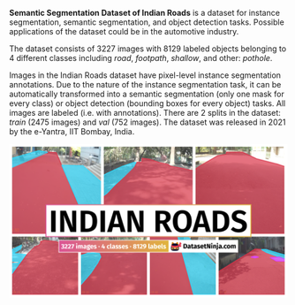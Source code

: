**Semantic Segmentation Dataset of Indian Roads** is a dataset for instance segmentation, semantic segmentation, and object detection tasks. Possible applications of the dataset could be in the automotive industry. 

The dataset consists of 3227 images with 8129 labeled objects belonging to 4 different classes including *road*, *footpath*, *shallow*, and other: *pothole*.

Images in the Indian Roads dataset have pixel-level instance segmentation annotations. Due to the nature of the instance segmentation task, it can be automatically transformed into a semantic segmentation (only one mask for every class) or object detection (bounding boxes for every object) tasks. All images are labeled (i.e. with annotations). There are 2 splits in the dataset: *train* (2475 images) and *val* (752 images). The dataset was released in 2021 by the e-Yantra, IIT Bombay, India.

<img src="https://github.com/dataset-ninja/indian-roads-semantic-segmentation/raw/main/visualizations/poster.png">
